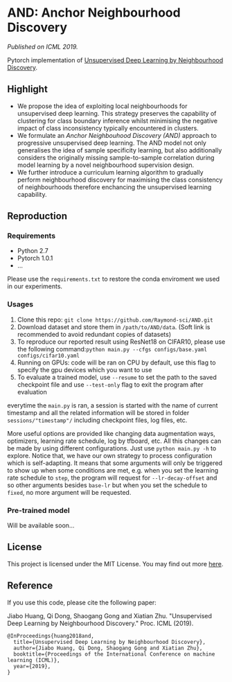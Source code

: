# AND: Anchor Neighbourhood Discovery

*Published on ICML 2019.*

Pytorch implementation of [Unsupervised Deep Learning by Neighbourhood Discovery](). 

## Highlight
+ We propose the idea of exploiting local neighbourhoods for unsupervised deep learning. This strategy preserves the capability of clustering for class boundary inference whilst minimising the negative impact of class inconsistency typically encountered in clusters.
+ We formulate an *Anchor Neighbouhood Discovery (AND)* approach to progressive unsupervised deep learning. The AND model not only generalises the idea of sample specificity learning, but also additionally considers the originally missing sample-to-sample correlation during model learning by a novel neighbourhood supervision design.
+ We further introduce a curriculum learning algorithm to gradually perform neighbourhood discovery for maximising the class consistency of neighbourhoods therefore enchancing the unsupervised learning capability.

## Reproduction

### Requirements
+ Python 2.7
+ Pytorch 1.0.1
+ ...

Please use the `requirements.txt` to restore the conda enviroment we used in our experiments.

### Usages

1. Clone this repo: `git clone https://github.com/Raymond-sci/AND.git`
2. Download dataset and store them in `/path/to/AND/data`. (Soft link is recommended to avoid redundant copies of datasets)
2. To reproduce our reported result using ResNet18 on CIFAR10, please use the following command:`python main.py --cfgs configs/base.yaml configs/cifar10.yaml`
3. Running on GPUs: code will be ran on CPU by default, use this flag to specify the gpu devices which you want to use
4. To evaluate a trained model, use `--resume` to set the path to the saved checkpoint file and use `--test-only` flag to exit the program after evaluation

everytime the `main.py` is ran, a session is started with the name of current timestamp and all the related information will be stored in folder `sessions/"timestamp"/` including checkpoint files, log files, etc.

More useful options are provided like changing data augmentation ways, optimizers, learning rate schedule, log by tfboard, etc. All this changes can be made by using different configurations. Just use `python main.py -h` to explore. Notice that, we have our own strategy to process configuration which is self-adapting. It means that some arguments will only be triggered to show up when some conditions are met, e.g. when you set the learning rate schedule to `step`, the program will request for `--lr-decay-offset` and so other arguments besides `base-lr` but when you set the schedule to `fixed`, no more argument will be requested.

### Pre-trained model
Will be available soon...

## License
This project is licensed under the MIT License. You may find out more [here](LICENSE).

## Reference
If you use this code, please cite the following paper:

Jiabo Huang, Qi Dong, Shaogang Gong and Xiatian Zhu. "Unsupervised Deep Learning by Neighbourhood Discovery." Proc. ICML (2019).

```
@InProceedings{huang2018and,
  title={Unsupervised Deep Learning by Neighbourhood Discovery},
  author={Jiabo Huang, Qi Dong, Shaogang Gong and Xiatian Zhu},
  booktitle={Proceedings of the International Conference on machine learning (ICML)},
  year={2019},
}
```
